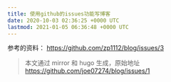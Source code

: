 ```yaml
---
title: 使用github的issues功能写博客
date: 2020-10-03 02:36:25 +0000 UTC
lastmod: 2021-01-05 06:36:48 +0000 UTC
---
```

参考的资料：
https://github.com/zp1112/blog/issues/3


> 本文通过 mirror 和 hugo 生成，原始地址 https://github.com/joe07274/blog/issues/1

